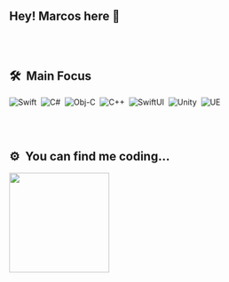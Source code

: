 ## Hey! Marcos here 🚀

<br><br>

## 🛠 &nbsp;Main Focus
![Swift](https://img.shields.io/badge/-Swift-05122A?style=flat&logo=swift)&nbsp;
![C#](https://img.shields.io/badge/-CSharp-05122A?style=flat&logo=CSharp)&nbsp;
![Obj-C](https://img.shields.io/badge/-ObjC-05122A?style=flat&logo=ObjectiveC)&nbsp;
![C++](https://img.shields.io/badge/-C++-05122A?style=flat&logo=CPlusplus)&nbsp;
![SwiftUI](https://img.shields.io/badge/-SwiftUI-05122A?style=flat&logo=swiftui)&nbsp;
![Unity](https://img.shields.io/badge/-Unity-05122A?style=flat&logo=unity)&nbsp;
![UE](https://img.shields.io/badge/-UE5-05122A?style=flat&logo=UnrealEngine)&nbsp;

<br><br>

## ⚙️ &nbsp;You can find me coding...

<div>
  <img height="180em" src="https://github-readme-stats-eight-theta.vercel.app/api/top-langs/?username=MarcosAtMorais&layout=compact&langs_count=8&theme=algolia&include_all_commits=true&count_private=true"/>
</a>
</div>

<br><br>